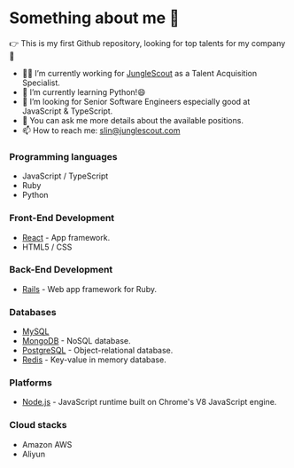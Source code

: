 # Something about me 👋

👉 This is my first Github repository, looking for top talents for my company 🚀

- 🕵️‍♀️ I’m currently working for [JungleScout](https://github.com/Junglescout) as a Talent Acquisition Specialist.
- 🌱 I’m currently learning Python!😄
- 👯 I’m looking for Senior Software Engineers especially good at JavaScript & TypeScript.
- 💬 You can ask me more details about the available positions. 
- 📫 How to reach me: slin@junglescout.com


### Programming languages
- JavaScript / TypeScript
- Ruby
- Python

### Front-End Development
- [React](https://github.com/facebook/react) - App framework.
- HTML5 / CSS
    
### Back-End Development
- [Rails](https://github.com/rails/rails) - Web app framework for Ruby.

### Databases
 - [MySQL](https://github.com/mysql)
 - [MongoDB](https://github.com/mongodb/mongo) - NoSQL database.
 - [PostgreSQL](https://github.com/postgres/postgres) - Object-relational database.
 - [Redis](https://github.com/redis/redis) - Key-value in memory database.
 
 ### Platforms
  - [Node.js](https://github.com/nodejs) - JavaScript runtime built on Chrome's V8 JavaScript engine.
  
 ### Cloud stacks
  - Amazon AWS
  - Aliyun
  

